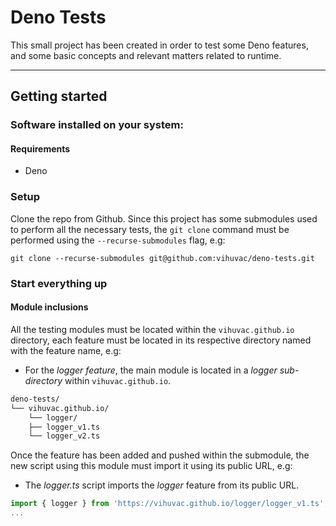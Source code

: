 Deno Tests
==========

This small project has been created in order to test some Deno features, and some basic concepts and relevant matters related to runtime.

---

## Getting started

### Software installed on your system:

#### Requirements

- Deno

### Setup

Clone the repo from Github. Since this project has some submodules used to perform all the necessary tests, the `git clone` command must be performed using the `--recurse-submodules` flag, e.g:

```shell
git clone --recurse-submodules git@github.com:vihuvac/deno-tests.git
```

### Start everything up

#### Module inclusions

All the testing modules must be located within the `vihuvac.github.io` directory, each feature must be located in its respective directory named with the feature name, e.g:

* For the _logger feature_, the main module is located in a _logger sub-directory_ within `vihuvac.github.io`.

```markdown
deno-tests/
└── vihuvac.github.io/
    └── logger/
    ├── logger_v1.ts
    └── logger_v2.ts
```

Once the feature has been added and pushed within the submodule, the new script using this module must import it using its public URL, e.g:

* The _logger.ts_ script imports the _logger_ feature from its public URL.

```typescript
import { logger } from 'https://vihuvac.github.io/logger/logger_v1.ts';
...
```
